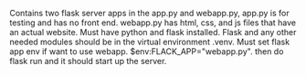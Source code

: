 Contains two flask server apps in the app.py and webapp.py, app.py is for testing and has no front end. 
webapp.py has html, css, and js files that have an actual website. Must have python and flask installed.
Flask and any other needed modules should be in the virtual environment .venv.
Must set flask app env if want to use webapp. $env:FLACK_APP="webapp.py".
then do flask run and it should start up the server.
